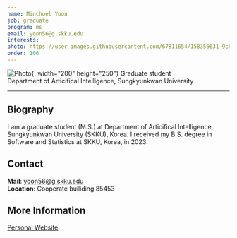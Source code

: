 ```yaml
---
name: Minchoel Yoon
job: graduate
program: ms
email: yoon56@g.skku.edu
interests: 
photo: https://user-images.githubusercontent.com/67811654/158356631-9c6d311f-b465-4a7d-a4ba-9129c89eb35a.jpg
order: 106
---
```


![Photo](https://user-images.githubusercontent.com/67811654/158356631-9c6d311f-b465-4a7d-a4ba-9129c89eb35a.jpg){: width="200" height="250"}
Graduate student<br>Department of Articifical Intelligence, Sungkyunkwan University<br>

<hr>

## Biography
I am a graduate student (M.S.) at Department of Articifical Intelligence, Sungkyunkwan University (SKKU), Korea. I received my B.S. degree in Software and Statistics at SKKU, Korea, in 2023.

## Contact
**Mail**: yoon56@g.skku.edu<br>
**Location**: Cooperate builiding 85453

## More Information
[Personal Website](https://github.com/MinCheol-Yoon)
